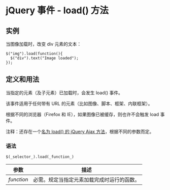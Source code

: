 # jQuery 事件 - load() 方法



## 实例

当图像加载时，改变 div 元素的文本：

```
$("img").load(function(){
  $("div").text("Image loaded");
});

```

## 定义和用法

当指定的元素（及子元素）已加载时，会发生 load() 事件。

该事件适用于任何带有 URL 的元素（比如图像、脚本、框架、内联框架）。

根据不同的浏览器（Firefox 和 IE），如果图像已被缓存，则也许不会触发 load 事件。

注释：还存在一个[名为 load() 的 jQuery Ajax 方法](/jquery/ajax_load.asp "jQuery ajax - load() 方法")，根据不同的参数而定。

### 语法

```
$(_selector_).load(_function_)
```

| 参数 | 描述 |
| --- | --- |
| _function_ | 必需。规定当指定元素加载完成时运行的函数。 |




